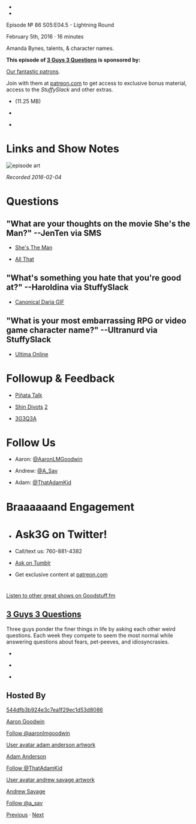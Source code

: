 -

-

Episode № 86 S05:E04.5 - Lightning Round

February 5th, 2016 · 16 minutes

Amanda Bynes, talents, & character names.

**This episode of [3 Guys 3 Questions](/3g3q) is sponsored by:**

[Our fantastic patrons](http://www.patreon.com/3g3q).

Join with them at [patreon.com](http://www.patreon.com/3g3q) to get access to exclusive bonus material, access to the _StuffySlack_ and other extras.

- [](http://podcasts-1.feedpress.co/13789/3G3Q%20-%20S06E04_5.mp3)(11.25 MB)

- [](http://twitter.com/intent/tweet?text=3%20Guys%203%20Questions%20%E2%84%96%2086%20on%20@goodstuff_fm%20-%20http://goodstuff.fm/3g3q/86)

- [](http://www.facebook.com/sharer/sharer.php?u=http://goodstuff.fm/3g3q/86)

# Links and Show Notes

![episode art](http://l.gdwn.co/12VtS.jpg)

_Recorded 2016-02-04_

# Questions

## "What are your thoughts on the movie She's the Man?" --JenTen via SMS

- [She's The Man](http://www.imdb.com/title/tt0454945/)

- [All That](https://en.wikipedia.org/wiki/All_That)

## "What's something you hate that you're good at?" --Haroldina via StuffySlack

- [Canonical Daria GIF](http://media1.giphy.com/media/ENoMhjnIOiZMs/giphy.gif)

## "What is your most embarrassing RPG or video game character name?" --Ultranurd via StuffySlack

- [Ultima Online](http://uo.com/)

# Followup & Feedback

- [Piñata Talk](https://twitter.com/dansturm/status/694602868288913408)

- [Shin Divots](https://twitter.com/dansturm/status/694674511711465472) [2](https://twitter.com/dansturm/status/694674627491008513)

- [3G3Q3A](https://twitter.com/joesteel/status/694576875532738560)

# Follow Us

- Aaron: [@AaronLMGoodwin](http://twitter.com/aaronlmgoodwin)

- Andrew: [@A_Sav](http://twitter.com/a_sav)

- Adam: [@ThatAdamKid](http://twitter.com/thatadamkid)

# Braaaaaand Engagement

- # Ask3G on Twitter!

- Call/text us: 760-881-4382

- [Ask on Tumblr](http://3g3q.co/ask)

- Get exclusive content at [patreon.com](http://www.patreon.com/3g3q)

#

[Listen to other great shows on Goodstuff.fm](http://www.goodstuff.fm)

## [3 Guys 3 Questions](/3g3q)

Three guys ponder the finer things in life by asking each other weird questions. Each week they compete to seem the most normal while answering questions about fears, pet-peeves, and idiosyncrasies.

- [](https://itunes.apple.com/us/podcast/3-guys-3-questions/id914129482)

- [](http://feed.3g3q.co/)

- [](mailto:3guys3questions@gmail.com?cc=sponsorship%40goodstuff.fm&subject=%5BGoodStuff%20FM%5D%20Sponsorship%20Inquiry%20for%203%20Guys%203%20Questions)

## Hosted By

[544dfb3b924e3c7ea1f29ec1d53d8086](/people/aaron-goodwin)[](http://gravatar.com/avatar/544dfb3b924e3c7ea1f29ec1d53d8086.png?s=300&r=pg)

[Aaron Goodwin](/people/aaron-goodwin)

[Follow @aaronlmgoodwin](https://twitter.com/aaronlmgoodwin)

[User avatar adam anderson artwork](/people/adam-anderson)[](https://goodstuffs3.s3.amazonaws.com/uploads/user/avatar/89/user_avatar_adam-anderson_artwork.png)

[Adam Anderson](/people/adam-anderson)

[Follow @ThatAdamKid](https://twitter.com/ThatAdamKid)

[User avatar andrew savage artwork](/people/andrew-savage)[](https://goodstuffs3.s3.amazonaws.com/uploads/user/avatar/95/user_avatar_andrew-savage_artwork.png)

[Andrew Savage](/people/andrew-savage)

[Follow @a_sav](https://twitter.com/a_sav)

[Previous](/3g3q/85) · [Next](/3g3q/87)
